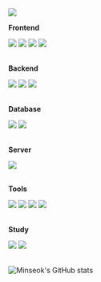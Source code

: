 <!--### Hi there 👋 -->

<!--
**minseok5408/minseok5408** is a ✨ _special_ ✨ repository because its `README.md` (this file) appears on your GitHub profile.

Here are some ideas to get you started:

- 🔭 I’m currently working on ...
- 🌱 I’m currently learning ...
- 👯 I’m looking to collaborate on ...
- 🤔 I’m looking for help with ...
- 💬 Ask me about ...
- 📫 How to reach me: ...
- 😄 Pronouns: ...
- ⚡ Fun fact: ...
-->
<div>
    <a href="https://www.instagram.com/kimseokryu/"> 
        <img src="https://img.shields.io/badge/Instagram-E4405F?style=flat&logo=Instagram&logoColor=white"/>
    </a>
</div>

<p><strong>Frontend</strong></p>
<div>
    <img src="https://img.shields.io/badge/-HTML-E34F26?style=flat&logo=HTML5&logoColor=white"/>
    <img src="https://img.shields.io/badge/-CSS-1572B6?style=flat&logo=CSS3&logoColor=white"/>
    <img src="https://img.shields.io/badge/-JavaScript-F7DF1E?style=flat&logo=JavaScript&logoColor=white"/>
    <img src="https://img.shields.io/badge/-React-61DAFB?style=flat&logo=React&logoColor=white"/>   
</div></br>

<p><strong>Backend</strong></p>
<div>
    <img src="https://img.shields.io/badge/-Java-007396?style=flat&logo=OpenJDK&logoColor=white"/>
    <img src="https://img.shields.io/badge/-Node.js-339933?style=flat&logo=Node.js&logoColor=white"/>
    <img src="https://img.shields.io/badge/-Spring Boot-6DB33F?style=flat&logo=Spring Boot&logoColor=white"/> 
</div></br>

<p><strong>Database</strong></p>
<div>
    <img src="https://img.shields.io/badge/-MariaDB-003545?style=flat&logo=MariaDB&logoColor=white"/>
    <img src="https://img.shields.io/badge/-MySQL-4479A1?style=flat&logo=MySQL&logoColor=white"/>
</div></br>

<p><strong>Server</strong></p>
<div>
    <img src="https://img.shields.io/badge/-Apache Tomcat-F8DC75?style=flat&logo=Apache Tomcat&logoColor=black"/>
</div></br>

<p><strong>Tools</strong></p>
<div>
  <img src="https://img.shields.io/badge/-Git-F05032?style=flat&logo=Git&logoColor=white"/>
  <img src="https://img.shields.io/badge/-GitHub-181717?style=flat&logo=GitHub&logoColor=white"/>
  <img src="https://img.shields.io/badge/-Jenkins-D24939?style=flat&logo=Jenkins&logoColor=white"/>
  <img src="https://img.shields.io/badge/-Notion-181717?style=flat&logo=Notion&logoColor=white"/>
</div></br>

<p><strong>Study</strong></p>
<div>
  <img src="https://img.shields.io/badge/-Python-3776AB?style=flat&logo=Python&logoColor=white"/>
  <img src="https://img.shields.io/badge/-Swift-F05138?style=flat&logo=Swift&logoColor=white"/>
</div></br>

![Minseok's GitHub stats](https://github-readme-stats.vercel.app/api?username=minseok5408&show_icons=tru&theme=dark)
